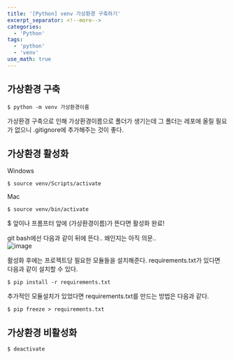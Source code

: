 ```yaml
---
title: '[Python] venv 가상환경 구축하기'
excerpt_separator: <!--more-->
categories:
  - 'Python'
tags:
  - 'python'
  - 'venv'
use_math: true
---
```


## 가상환경 구축  

```
$ python -m venv 가상환경이름
```

가상환경 구축으로 인해 가상환경이름으로 폴더가 생기는데 그 폴더는 레포에 올릴 필요가 없으니 .gitignore에 추가해주는 것이 좋다.


## 가상환경 활성화

Windows
```
$ source venv/Scripts/activate
```
Mac
```
$ source venv/bin/activate
```
$ 앞이나 프롬프터 앞에 \(가상환경이름)가 뜬다면 활성화 완료!  

git bash에선 다음과 같이 뒤에 뜬다.. 왜인지는 아직 의문..  
![image](https://user-images.githubusercontent.com/59808674/175033501-6ed6a43d-c065-4bdc-ab24-10af86a96372.png)  

활성화 후에는 프로젝트당 필요한 모듈들을 설치해준다. requirements.txt가 있다면 다음과 같이 설치할 수 있다.  

```
$ pip install -r requirements.txt
```

추가적인 모듈설치가 있었다면 requirements.txt를 만드는 방법은 다음과 같다.  

```
$ pip freeze > requirements.txt
```


## 가상환경 비활성화  

```
$ deactivate
```